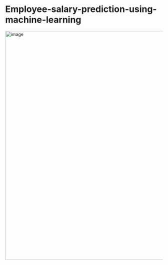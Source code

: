 # Employee-salary-prediction-using-machine-learning
<img width="1798" height="732" alt="image" src="https://github.com/user-attachments/assets/0602ed3e-c305-4875-af8d-4463bc7a14c1" />
